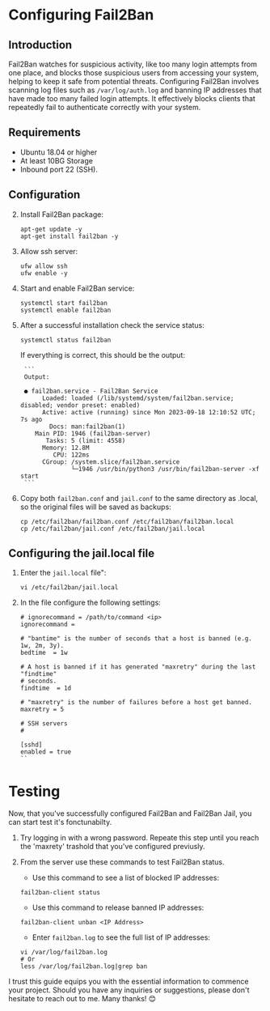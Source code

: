 # Configuring Fail2Ban
## Introduction
Fail2Ban watches for suspicious activity, like too many login attempts from one place, and blocks those suspicious users from accessing your system, helping to keep it safe from potential threats.
Configuring Fail2Ban involves scanning log files such as ```/var/log/auth.log``` and banning IP addresses that have made too many failed login attempts. It effectively blocks clients that repeatedly fail to authenticate correctly with your system.

## Requirements 
- Ubuntu 18.04 or higher
- At least 10BG Storage 
- Inbound port 22 (SSH).

## Configuration
2. Install Fail2Ban package:
    ```
    apt-get update -y
    apt-get install fail2ban -y
    ```
3. Allow ssh server:
    ```
    ufw allow ssh
    ufw enable -y
    ```
4. Start and enable Fail2Ban service:
    ```
    systemctl start fail2ban
    systemctl enable fail2ban
    ```
5. After a successful installation check the service status:
    ```
    systemctl status fail2ban
    ```
    If everything is correct, this should be the output:

        ```
        Output:
      
        ● fail2ban.service - Fail2Ban Service
             Loaded: loaded (/lib/systemd/system/fail2ban.service; disabled; vendor preset: enabled)
             Active: active (running) since Mon 2023-09-18 12:10:52 UTC; 7s ago
               Docs: man:fail2ban(1)
           Main PID: 1946 (fail2ban-server)
              Tasks: 5 (limit: 4558)
             Memory: 12.8M
                CPU: 122ms
             CGroup: /system.slice/fail2ban.service
                     └─1946 /usr/bin/python3 /usr/bin/fail2ban-server -xf start 
        ```
6. Copy both ```fail2ban.conf``` and ```jail.conf``` to the same directory as .local, so the original files will be saved as backups:
    ```
    cp /etc/fail2ban/fail2ban.conf /etc/fail2ban/fail2ban.local
    cp /etc/fail2ban/jail.conf /etc/fail2ban/jail.local
    ```

## Configuring the jail.local file
1. Enter the ```jail.local``` file":
    ```
    vi /etc/fail2ban/jail.local
    ```
2. In the file configure the following settings:
    ```
    # ignorecommand = /path/to/command <ip>
    ignorecommand =
    
    # "bantime" is the number of seconds that a host is banned (e.g. 1w, 2m, 3y).
    bedtime  = 1w
    
    # A host is banned if it has generated "maxretry" during the last "findtime"
    # seconds.
    findtime  = 1d
    
    # "maxretry" is the number of failures before a host get banned.
    maxretry = 5
    
    # SSH servers
    #
    
    [sshd]
    enabled = true
    ``
# Testing
Now, that you've successfully configured Fail2Ban and Fail2Ban Jail, you can start test it's fonctunabilty. 

1. Try logging in with a wrong password. Repeate this step until you reach the 'maxrety' trashold that you've configured previusly. 

2. From the server use these commands to test Fail2Ban status.
    - Use this command to see a list of blocked IP addresses:
    
    ```
    fail2ban-client status 
    ```

    - Use this command to release banned IP addresses:

    ```
    fail2ban-client unban <IP Address>
    ```
    
    - Enter ```fail2ban.log``` to see the full list of IP addresses:
    ```
    vi /var/log/fail2ban.log
    # Or
    less /var/log/fail2ban.log|grep ban
    ```

I trust this guide equips you with the essential information to commence your project.
Should you have any inquiries or suggestions, please don't hesitate to reach out to me.
Many thanks! 😊